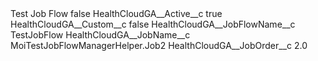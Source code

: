 <?xml version="1.0" encoding="UTF-8"?>
<CustomMetadata xmlns="http://soap.sforce.com/2006/04/metadata" xmlns:xsi="http://www.w3.org/2001/XMLSchema-instance" xmlns:xsd="http://www.w3.org/2001/XMLSchema">
    <label>Test Job Flow</label>
    <protected>false</protected>
    <values>
        <field>HealthCloudGA__Active__c</field>
        <value xsi:type="xsd:boolean">true</value>
    </values>
    <values>
        <field>HealthCloudGA__Custom__c</field>
        <value xsi:type="xsd:boolean">false</value>
    </values>
    <values>
        <field>HealthCloudGA__JobFlowName__c</field>
        <value xsi:type="xsd:string">TestJobFlow</value>
    </values>
    <values>
        <field>HealthCloudGA__JobName__c</field>
        <value xsi:type="xsd:string">MoiTestJobFlowManagerHelper.Job2</value>
    </values>
    <values>
        <field>HealthCloudGA__JobOrder__c</field>
        <value xsi:type="xsd:double">2.0</value>
    </values>
</CustomMetadata>
